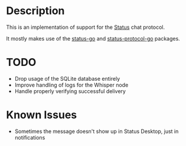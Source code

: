 # Description

This is an implementation of support for the [Status](https://status.im/) chat protocol.

It mostly makes use of the [status-go](https://github.com/status-im/status-go) and [status-protocol-go](https://github.com/status-im/status-protocol-go) packages.

# TODO

* Drop usage of the SQLite database entirely
* Improve handling of logs for the Whisper node
* Handle properly verifying successful delivery

# Known Issues

* Sometimes the message doesn't show up in Status Desktop, just in notifications
